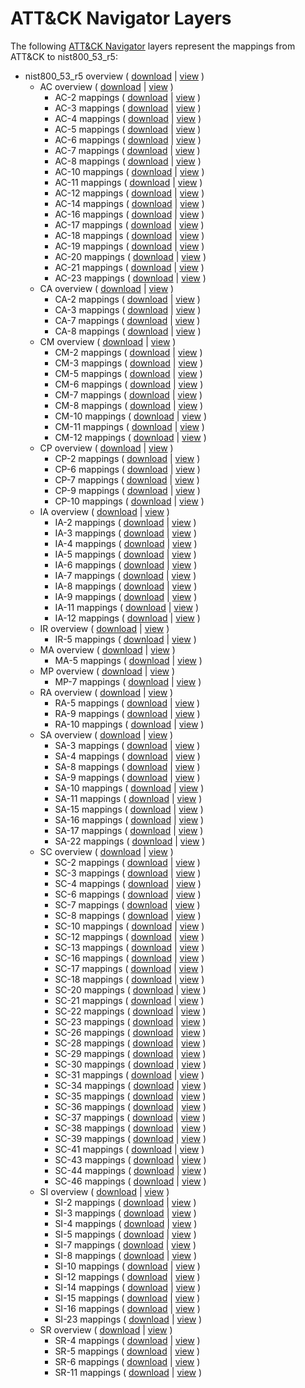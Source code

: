 # ATT&CK Navigator Layers

The following [ATT&CK Navigator](https://github.com/mitre-attack/attack-navigator/) layers represent the mappings from ATT&CK to nist800_53_r5:

- nist800_53_r5 overview ( [download](https://raw.githubusercontent.com/center-for-threat-informed-defense/attack-control-framework-mappings/main/frameworks/attack_10_1/nist800_53_r5/layers/nist800-53-r5-overview.json) | [view](https://mitre-attack.github.io/attack-navigator/#layerURL=https%3A%2F%2Fraw.githubusercontent.com%2Fcenter-for-threat-informed-defense%2Fattack-control-framework-mappings%2Fmain%2Fframeworks%2Fattack_10_1%2Fnist800_53_r5%2Flayers%2Fnist800-53-r5-overview.json) )
    - AC overview ( [download](https://raw.githubusercontent.com/center-for-threat-informed-defense/attack-control-framework-mappings/main/frameworks/attack_10_1/nist800_53_r5/layers/by_family/AC/AC-overview.json) | [view](https://mitre-attack.github.io/attack-navigator/#layerURL=https%3A%2F%2Fraw.githubusercontent.com%2Fcenter-for-threat-informed-defense%2Fattack-control-framework-mappings%2Fmain%2Fframeworks%2Fattack_10_1%2Fnist800_53_r5%2Flayers%2Fby_family%2FAC%2FAC-overview.json) )
        - AC-2 mappings ( [download](https://raw.githubusercontent.com/center-for-threat-informed-defense/attack-control-framework-mappings/main/frameworks/attack_10_1/nist800_53_r5/layers/by_family/AC/AC-2.json) | [view](https://mitre-attack.github.io/attack-navigator/#layerURL=https%3A%2F%2Fraw.githubusercontent.com%2Fcenter-for-threat-informed-defense%2Fattack-control-framework-mappings%2Fmain%2Fframeworks%2Fattack_10_1%2Fnist800_53_r5%2Flayers%2Fby_family%2FAC%2FAC-2.json) )
        - AC-3 mappings ( [download](https://raw.githubusercontent.com/center-for-threat-informed-defense/attack-control-framework-mappings/main/frameworks/attack_10_1/nist800_53_r5/layers/by_family/AC/AC-3.json) | [view](https://mitre-attack.github.io/attack-navigator/#layerURL=https%3A%2F%2Fraw.githubusercontent.com%2Fcenter-for-threat-informed-defense%2Fattack-control-framework-mappings%2Fmain%2Fframeworks%2Fattack_10_1%2Fnist800_53_r5%2Flayers%2Fby_family%2FAC%2FAC-3.json) )
        - AC-4 mappings ( [download](https://raw.githubusercontent.com/center-for-threat-informed-defense/attack-control-framework-mappings/main/frameworks/attack_10_1/nist800_53_r5/layers/by_family/AC/AC-4.json) | [view](https://mitre-attack.github.io/attack-navigator/#layerURL=https%3A%2F%2Fraw.githubusercontent.com%2Fcenter-for-threat-informed-defense%2Fattack-control-framework-mappings%2Fmain%2Fframeworks%2Fattack_10_1%2Fnist800_53_r5%2Flayers%2Fby_family%2FAC%2FAC-4.json) )
        - AC-5 mappings ( [download](https://raw.githubusercontent.com/center-for-threat-informed-defense/attack-control-framework-mappings/main/frameworks/attack_10_1/nist800_53_r5/layers/by_family/AC/AC-5.json) | [view](https://mitre-attack.github.io/attack-navigator/#layerURL=https%3A%2F%2Fraw.githubusercontent.com%2Fcenter-for-threat-informed-defense%2Fattack-control-framework-mappings%2Fmain%2Fframeworks%2Fattack_10_1%2Fnist800_53_r5%2Flayers%2Fby_family%2FAC%2FAC-5.json) )
        - AC-6 mappings ( [download](https://raw.githubusercontent.com/center-for-threat-informed-defense/attack-control-framework-mappings/main/frameworks/attack_10_1/nist800_53_r5/layers/by_family/AC/AC-6.json) | [view](https://mitre-attack.github.io/attack-navigator/#layerURL=https%3A%2F%2Fraw.githubusercontent.com%2Fcenter-for-threat-informed-defense%2Fattack-control-framework-mappings%2Fmain%2Fframeworks%2Fattack_10_1%2Fnist800_53_r5%2Flayers%2Fby_family%2FAC%2FAC-6.json) )
        - AC-7 mappings ( [download](https://raw.githubusercontent.com/center-for-threat-informed-defense/attack-control-framework-mappings/main/frameworks/attack_10_1/nist800_53_r5/layers/by_family/AC/AC-7.json) | [view](https://mitre-attack.github.io/attack-navigator/#layerURL=https%3A%2F%2Fraw.githubusercontent.com%2Fcenter-for-threat-informed-defense%2Fattack-control-framework-mappings%2Fmain%2Fframeworks%2Fattack_10_1%2Fnist800_53_r5%2Flayers%2Fby_family%2FAC%2FAC-7.json) )
        - AC-8 mappings ( [download](https://raw.githubusercontent.com/center-for-threat-informed-defense/attack-control-framework-mappings/main/frameworks/attack_10_1/nist800_53_r5/layers/by_family/AC/AC-8.json) | [view](https://mitre-attack.github.io/attack-navigator/#layerURL=https%3A%2F%2Fraw.githubusercontent.com%2Fcenter-for-threat-informed-defense%2Fattack-control-framework-mappings%2Fmain%2Fframeworks%2Fattack_10_1%2Fnist800_53_r5%2Flayers%2Fby_family%2FAC%2FAC-8.json) )
        - AC-10 mappings ( [download](https://raw.githubusercontent.com/center-for-threat-informed-defense/attack-control-framework-mappings/main/frameworks/attack_10_1/nist800_53_r5/layers/by_family/AC/AC-10.json) | [view](https://mitre-attack.github.io/attack-navigator/#layerURL=https%3A%2F%2Fraw.githubusercontent.com%2Fcenter-for-threat-informed-defense%2Fattack-control-framework-mappings%2Fmain%2Fframeworks%2Fattack_10_1%2Fnist800_53_r5%2Flayers%2Fby_family%2FAC%2FAC-10.json) )
        - AC-11 mappings ( [download](https://raw.githubusercontent.com/center-for-threat-informed-defense/attack-control-framework-mappings/main/frameworks/attack_10_1/nist800_53_r5/layers/by_family/AC/AC-11.json) | [view](https://mitre-attack.github.io/attack-navigator/#layerURL=https%3A%2F%2Fraw.githubusercontent.com%2Fcenter-for-threat-informed-defense%2Fattack-control-framework-mappings%2Fmain%2Fframeworks%2Fattack_10_1%2Fnist800_53_r5%2Flayers%2Fby_family%2FAC%2FAC-11.json) )
        - AC-12 mappings ( [download](https://raw.githubusercontent.com/center-for-threat-informed-defense/attack-control-framework-mappings/main/frameworks/attack_10_1/nist800_53_r5/layers/by_family/AC/AC-12.json) | [view](https://mitre-attack.github.io/attack-navigator/#layerURL=https%3A%2F%2Fraw.githubusercontent.com%2Fcenter-for-threat-informed-defense%2Fattack-control-framework-mappings%2Fmain%2Fframeworks%2Fattack_10_1%2Fnist800_53_r5%2Flayers%2Fby_family%2FAC%2FAC-12.json) )
        - AC-14 mappings ( [download](https://raw.githubusercontent.com/center-for-threat-informed-defense/attack-control-framework-mappings/main/frameworks/attack_10_1/nist800_53_r5/layers/by_family/AC/AC-14.json) | [view](https://mitre-attack.github.io/attack-navigator/#layerURL=https%3A%2F%2Fraw.githubusercontent.com%2Fcenter-for-threat-informed-defense%2Fattack-control-framework-mappings%2Fmain%2Fframeworks%2Fattack_10_1%2Fnist800_53_r5%2Flayers%2Fby_family%2FAC%2FAC-14.json) )
        - AC-16 mappings ( [download](https://raw.githubusercontent.com/center-for-threat-informed-defense/attack-control-framework-mappings/main/frameworks/attack_10_1/nist800_53_r5/layers/by_family/AC/AC-16.json) | [view](https://mitre-attack.github.io/attack-navigator/#layerURL=https%3A%2F%2Fraw.githubusercontent.com%2Fcenter-for-threat-informed-defense%2Fattack-control-framework-mappings%2Fmain%2Fframeworks%2Fattack_10_1%2Fnist800_53_r5%2Flayers%2Fby_family%2FAC%2FAC-16.json) )
        - AC-17 mappings ( [download](https://raw.githubusercontent.com/center-for-threat-informed-defense/attack-control-framework-mappings/main/frameworks/attack_10_1/nist800_53_r5/layers/by_family/AC/AC-17.json) | [view](https://mitre-attack.github.io/attack-navigator/#layerURL=https%3A%2F%2Fraw.githubusercontent.com%2Fcenter-for-threat-informed-defense%2Fattack-control-framework-mappings%2Fmain%2Fframeworks%2Fattack_10_1%2Fnist800_53_r5%2Flayers%2Fby_family%2FAC%2FAC-17.json) )
        - AC-18 mappings ( [download](https://raw.githubusercontent.com/center-for-threat-informed-defense/attack-control-framework-mappings/main/frameworks/attack_10_1/nist800_53_r5/layers/by_family/AC/AC-18.json) | [view](https://mitre-attack.github.io/attack-navigator/#layerURL=https%3A%2F%2Fraw.githubusercontent.com%2Fcenter-for-threat-informed-defense%2Fattack-control-framework-mappings%2Fmain%2Fframeworks%2Fattack_10_1%2Fnist800_53_r5%2Flayers%2Fby_family%2FAC%2FAC-18.json) )
        - AC-19 mappings ( [download](https://raw.githubusercontent.com/center-for-threat-informed-defense/attack-control-framework-mappings/main/frameworks/attack_10_1/nist800_53_r5/layers/by_family/AC/AC-19.json) | [view](https://mitre-attack.github.io/attack-navigator/#layerURL=https%3A%2F%2Fraw.githubusercontent.com%2Fcenter-for-threat-informed-defense%2Fattack-control-framework-mappings%2Fmain%2Fframeworks%2Fattack_10_1%2Fnist800_53_r5%2Flayers%2Fby_family%2FAC%2FAC-19.json) )
        - AC-20 mappings ( [download](https://raw.githubusercontent.com/center-for-threat-informed-defense/attack-control-framework-mappings/main/frameworks/attack_10_1/nist800_53_r5/layers/by_family/AC/AC-20.json) | [view](https://mitre-attack.github.io/attack-navigator/#layerURL=https%3A%2F%2Fraw.githubusercontent.com%2Fcenter-for-threat-informed-defense%2Fattack-control-framework-mappings%2Fmain%2Fframeworks%2Fattack_10_1%2Fnist800_53_r5%2Flayers%2Fby_family%2FAC%2FAC-20.json) )
        - AC-21 mappings ( [download](https://raw.githubusercontent.com/center-for-threat-informed-defense/attack-control-framework-mappings/main/frameworks/attack_10_1/nist800_53_r5/layers/by_family/AC/AC-21.json) | [view](https://mitre-attack.github.io/attack-navigator/#layerURL=https%3A%2F%2Fraw.githubusercontent.com%2Fcenter-for-threat-informed-defense%2Fattack-control-framework-mappings%2Fmain%2Fframeworks%2Fattack_10_1%2Fnist800_53_r5%2Flayers%2Fby_family%2FAC%2FAC-21.json) )
        - AC-23 mappings ( [download](https://raw.githubusercontent.com/center-for-threat-informed-defense/attack-control-framework-mappings/main/frameworks/attack_10_1/nist800_53_r5/layers/by_family/AC/AC-23.json) | [view](https://mitre-attack.github.io/attack-navigator/#layerURL=https%3A%2F%2Fraw.githubusercontent.com%2Fcenter-for-threat-informed-defense%2Fattack-control-framework-mappings%2Fmain%2Fframeworks%2Fattack_10_1%2Fnist800_53_r5%2Flayers%2Fby_family%2FAC%2FAC-23.json) )
    - CA overview ( [download](https://raw.githubusercontent.com/center-for-threat-informed-defense/attack-control-framework-mappings/main/frameworks/attack_10_1/nist800_53_r5/layers/by_family/CA/CA-overview.json) | [view](https://mitre-attack.github.io/attack-navigator/#layerURL=https%3A%2F%2Fraw.githubusercontent.com%2Fcenter-for-threat-informed-defense%2Fattack-control-framework-mappings%2Fmain%2Fframeworks%2Fattack_10_1%2Fnist800_53_r5%2Flayers%2Fby_family%2FCA%2FCA-overview.json) )
        - CA-2 mappings ( [download](https://raw.githubusercontent.com/center-for-threat-informed-defense/attack-control-framework-mappings/main/frameworks/attack_10_1/nist800_53_r5/layers/by_family/CA/CA-2.json) | [view](https://mitre-attack.github.io/attack-navigator/#layerURL=https%3A%2F%2Fraw.githubusercontent.com%2Fcenter-for-threat-informed-defense%2Fattack-control-framework-mappings%2Fmain%2Fframeworks%2Fattack_10_1%2Fnist800_53_r5%2Flayers%2Fby_family%2FCA%2FCA-2.json) )
        - CA-3 mappings ( [download](https://raw.githubusercontent.com/center-for-threat-informed-defense/attack-control-framework-mappings/main/frameworks/attack_10_1/nist800_53_r5/layers/by_family/CA/CA-3.json) | [view](https://mitre-attack.github.io/attack-navigator/#layerURL=https%3A%2F%2Fraw.githubusercontent.com%2Fcenter-for-threat-informed-defense%2Fattack-control-framework-mappings%2Fmain%2Fframeworks%2Fattack_10_1%2Fnist800_53_r5%2Flayers%2Fby_family%2FCA%2FCA-3.json) )
        - CA-7 mappings ( [download](https://raw.githubusercontent.com/center-for-threat-informed-defense/attack-control-framework-mappings/main/frameworks/attack_10_1/nist800_53_r5/layers/by_family/CA/CA-7.json) | [view](https://mitre-attack.github.io/attack-navigator/#layerURL=https%3A%2F%2Fraw.githubusercontent.com%2Fcenter-for-threat-informed-defense%2Fattack-control-framework-mappings%2Fmain%2Fframeworks%2Fattack_10_1%2Fnist800_53_r5%2Flayers%2Fby_family%2FCA%2FCA-7.json) )
        - CA-8 mappings ( [download](https://raw.githubusercontent.com/center-for-threat-informed-defense/attack-control-framework-mappings/main/frameworks/attack_10_1/nist800_53_r5/layers/by_family/CA/CA-8.json) | [view](https://mitre-attack.github.io/attack-navigator/#layerURL=https%3A%2F%2Fraw.githubusercontent.com%2Fcenter-for-threat-informed-defense%2Fattack-control-framework-mappings%2Fmain%2Fframeworks%2Fattack_10_1%2Fnist800_53_r5%2Flayers%2Fby_family%2FCA%2FCA-8.json) )
    - CM overview ( [download](https://raw.githubusercontent.com/center-for-threat-informed-defense/attack-control-framework-mappings/main/frameworks/attack_10_1/nist800_53_r5/layers/by_family/CM/CM-overview.json) | [view](https://mitre-attack.github.io/attack-navigator/#layerURL=https%3A%2F%2Fraw.githubusercontent.com%2Fcenter-for-threat-informed-defense%2Fattack-control-framework-mappings%2Fmain%2Fframeworks%2Fattack_10_1%2Fnist800_53_r5%2Flayers%2Fby_family%2FCM%2FCM-overview.json) )
        - CM-2 mappings ( [download](https://raw.githubusercontent.com/center-for-threat-informed-defense/attack-control-framework-mappings/main/frameworks/attack_10_1/nist800_53_r5/layers/by_family/CM/CM-2.json) | [view](https://mitre-attack.github.io/attack-navigator/#layerURL=https%3A%2F%2Fraw.githubusercontent.com%2Fcenter-for-threat-informed-defense%2Fattack-control-framework-mappings%2Fmain%2Fframeworks%2Fattack_10_1%2Fnist800_53_r5%2Flayers%2Fby_family%2FCM%2FCM-2.json) )
        - CM-3 mappings ( [download](https://raw.githubusercontent.com/center-for-threat-informed-defense/attack-control-framework-mappings/main/frameworks/attack_10_1/nist800_53_r5/layers/by_family/CM/CM-3.json) | [view](https://mitre-attack.github.io/attack-navigator/#layerURL=https%3A%2F%2Fraw.githubusercontent.com%2Fcenter-for-threat-informed-defense%2Fattack-control-framework-mappings%2Fmain%2Fframeworks%2Fattack_10_1%2Fnist800_53_r5%2Flayers%2Fby_family%2FCM%2FCM-3.json) )
        - CM-5 mappings ( [download](https://raw.githubusercontent.com/center-for-threat-informed-defense/attack-control-framework-mappings/main/frameworks/attack_10_1/nist800_53_r5/layers/by_family/CM/CM-5.json) | [view](https://mitre-attack.github.io/attack-navigator/#layerURL=https%3A%2F%2Fraw.githubusercontent.com%2Fcenter-for-threat-informed-defense%2Fattack-control-framework-mappings%2Fmain%2Fframeworks%2Fattack_10_1%2Fnist800_53_r5%2Flayers%2Fby_family%2FCM%2FCM-5.json) )
        - CM-6 mappings ( [download](https://raw.githubusercontent.com/center-for-threat-informed-defense/attack-control-framework-mappings/main/frameworks/attack_10_1/nist800_53_r5/layers/by_family/CM/CM-6.json) | [view](https://mitre-attack.github.io/attack-navigator/#layerURL=https%3A%2F%2Fraw.githubusercontent.com%2Fcenter-for-threat-informed-defense%2Fattack-control-framework-mappings%2Fmain%2Fframeworks%2Fattack_10_1%2Fnist800_53_r5%2Flayers%2Fby_family%2FCM%2FCM-6.json) )
        - CM-7 mappings ( [download](https://raw.githubusercontent.com/center-for-threat-informed-defense/attack-control-framework-mappings/main/frameworks/attack_10_1/nist800_53_r5/layers/by_family/CM/CM-7.json) | [view](https://mitre-attack.github.io/attack-navigator/#layerURL=https%3A%2F%2Fraw.githubusercontent.com%2Fcenter-for-threat-informed-defense%2Fattack-control-framework-mappings%2Fmain%2Fframeworks%2Fattack_10_1%2Fnist800_53_r5%2Flayers%2Fby_family%2FCM%2FCM-7.json) )
        - CM-8 mappings ( [download](https://raw.githubusercontent.com/center-for-threat-informed-defense/attack-control-framework-mappings/main/frameworks/attack_10_1/nist800_53_r5/layers/by_family/CM/CM-8.json) | [view](https://mitre-attack.github.io/attack-navigator/#layerURL=https%3A%2F%2Fraw.githubusercontent.com%2Fcenter-for-threat-informed-defense%2Fattack-control-framework-mappings%2Fmain%2Fframeworks%2Fattack_10_1%2Fnist800_53_r5%2Flayers%2Fby_family%2FCM%2FCM-8.json) )
        - CM-10 mappings ( [download](https://raw.githubusercontent.com/center-for-threat-informed-defense/attack-control-framework-mappings/main/frameworks/attack_10_1/nist800_53_r5/layers/by_family/CM/CM-10.json) | [view](https://mitre-attack.github.io/attack-navigator/#layerURL=https%3A%2F%2Fraw.githubusercontent.com%2Fcenter-for-threat-informed-defense%2Fattack-control-framework-mappings%2Fmain%2Fframeworks%2Fattack_10_1%2Fnist800_53_r5%2Flayers%2Fby_family%2FCM%2FCM-10.json) )
        - CM-11 mappings ( [download](https://raw.githubusercontent.com/center-for-threat-informed-defense/attack-control-framework-mappings/main/frameworks/attack_10_1/nist800_53_r5/layers/by_family/CM/CM-11.json) | [view](https://mitre-attack.github.io/attack-navigator/#layerURL=https%3A%2F%2Fraw.githubusercontent.com%2Fcenter-for-threat-informed-defense%2Fattack-control-framework-mappings%2Fmain%2Fframeworks%2Fattack_10_1%2Fnist800_53_r5%2Flayers%2Fby_family%2FCM%2FCM-11.json) )
        - CM-12 mappings ( [download](https://raw.githubusercontent.com/center-for-threat-informed-defense/attack-control-framework-mappings/main/frameworks/attack_10_1/nist800_53_r5/layers/by_family/CM/CM-12.json) | [view](https://mitre-attack.github.io/attack-navigator/#layerURL=https%3A%2F%2Fraw.githubusercontent.com%2Fcenter-for-threat-informed-defense%2Fattack-control-framework-mappings%2Fmain%2Fframeworks%2Fattack_10_1%2Fnist800_53_r5%2Flayers%2Fby_family%2FCM%2FCM-12.json) )
    - CP overview ( [download](https://raw.githubusercontent.com/center-for-threat-informed-defense/attack-control-framework-mappings/main/frameworks/attack_10_1/nist800_53_r5/layers/by_family/CP/CP-overview.json) | [view](https://mitre-attack.github.io/attack-navigator/#layerURL=https%3A%2F%2Fraw.githubusercontent.com%2Fcenter-for-threat-informed-defense%2Fattack-control-framework-mappings%2Fmain%2Fframeworks%2Fattack_10_1%2Fnist800_53_r5%2Flayers%2Fby_family%2FCP%2FCP-overview.json) )
        - CP-2 mappings ( [download](https://raw.githubusercontent.com/center-for-threat-informed-defense/attack-control-framework-mappings/main/frameworks/attack_10_1/nist800_53_r5/layers/by_family/CP/CP-2.json) | [view](https://mitre-attack.github.io/attack-navigator/#layerURL=https%3A%2F%2Fraw.githubusercontent.com%2Fcenter-for-threat-informed-defense%2Fattack-control-framework-mappings%2Fmain%2Fframeworks%2Fattack_10_1%2Fnist800_53_r5%2Flayers%2Fby_family%2FCP%2FCP-2.json) )
        - CP-6 mappings ( [download](https://raw.githubusercontent.com/center-for-threat-informed-defense/attack-control-framework-mappings/main/frameworks/attack_10_1/nist800_53_r5/layers/by_family/CP/CP-6.json) | [view](https://mitre-attack.github.io/attack-navigator/#layerURL=https%3A%2F%2Fraw.githubusercontent.com%2Fcenter-for-threat-informed-defense%2Fattack-control-framework-mappings%2Fmain%2Fframeworks%2Fattack_10_1%2Fnist800_53_r5%2Flayers%2Fby_family%2FCP%2FCP-6.json) )
        - CP-7 mappings ( [download](https://raw.githubusercontent.com/center-for-threat-informed-defense/attack-control-framework-mappings/main/frameworks/attack_10_1/nist800_53_r5/layers/by_family/CP/CP-7.json) | [view](https://mitre-attack.github.io/attack-navigator/#layerURL=https%3A%2F%2Fraw.githubusercontent.com%2Fcenter-for-threat-informed-defense%2Fattack-control-framework-mappings%2Fmain%2Fframeworks%2Fattack_10_1%2Fnist800_53_r5%2Flayers%2Fby_family%2FCP%2FCP-7.json) )
        - CP-9 mappings ( [download](https://raw.githubusercontent.com/center-for-threat-informed-defense/attack-control-framework-mappings/main/frameworks/attack_10_1/nist800_53_r5/layers/by_family/CP/CP-9.json) | [view](https://mitre-attack.github.io/attack-navigator/#layerURL=https%3A%2F%2Fraw.githubusercontent.com%2Fcenter-for-threat-informed-defense%2Fattack-control-framework-mappings%2Fmain%2Fframeworks%2Fattack_10_1%2Fnist800_53_r5%2Flayers%2Fby_family%2FCP%2FCP-9.json) )
        - CP-10 mappings ( [download](https://raw.githubusercontent.com/center-for-threat-informed-defense/attack-control-framework-mappings/main/frameworks/attack_10_1/nist800_53_r5/layers/by_family/CP/CP-10.json) | [view](https://mitre-attack.github.io/attack-navigator/#layerURL=https%3A%2F%2Fraw.githubusercontent.com%2Fcenter-for-threat-informed-defense%2Fattack-control-framework-mappings%2Fmain%2Fframeworks%2Fattack_10_1%2Fnist800_53_r5%2Flayers%2Fby_family%2FCP%2FCP-10.json) )
    - IA overview ( [download](https://raw.githubusercontent.com/center-for-threat-informed-defense/attack-control-framework-mappings/main/frameworks/attack_10_1/nist800_53_r5/layers/by_family/IA/IA-overview.json) | [view](https://mitre-attack.github.io/attack-navigator/#layerURL=https%3A%2F%2Fraw.githubusercontent.com%2Fcenter-for-threat-informed-defense%2Fattack-control-framework-mappings%2Fmain%2Fframeworks%2Fattack_10_1%2Fnist800_53_r5%2Flayers%2Fby_family%2FIA%2FIA-overview.json) )
        - IA-2 mappings ( [download](https://raw.githubusercontent.com/center-for-threat-informed-defense/attack-control-framework-mappings/main/frameworks/attack_10_1/nist800_53_r5/layers/by_family/IA/IA-2.json) | [view](https://mitre-attack.github.io/attack-navigator/#layerURL=https%3A%2F%2Fraw.githubusercontent.com%2Fcenter-for-threat-informed-defense%2Fattack-control-framework-mappings%2Fmain%2Fframeworks%2Fattack_10_1%2Fnist800_53_r5%2Flayers%2Fby_family%2FIA%2FIA-2.json) )
        - IA-3 mappings ( [download](https://raw.githubusercontent.com/center-for-threat-informed-defense/attack-control-framework-mappings/main/frameworks/attack_10_1/nist800_53_r5/layers/by_family/IA/IA-3.json) | [view](https://mitre-attack.github.io/attack-navigator/#layerURL=https%3A%2F%2Fraw.githubusercontent.com%2Fcenter-for-threat-informed-defense%2Fattack-control-framework-mappings%2Fmain%2Fframeworks%2Fattack_10_1%2Fnist800_53_r5%2Flayers%2Fby_family%2FIA%2FIA-3.json) )
        - IA-4 mappings ( [download](https://raw.githubusercontent.com/center-for-threat-informed-defense/attack-control-framework-mappings/main/frameworks/attack_10_1/nist800_53_r5/layers/by_family/IA/IA-4.json) | [view](https://mitre-attack.github.io/attack-navigator/#layerURL=https%3A%2F%2Fraw.githubusercontent.com%2Fcenter-for-threat-informed-defense%2Fattack-control-framework-mappings%2Fmain%2Fframeworks%2Fattack_10_1%2Fnist800_53_r5%2Flayers%2Fby_family%2FIA%2FIA-4.json) )
        - IA-5 mappings ( [download](https://raw.githubusercontent.com/center-for-threat-informed-defense/attack-control-framework-mappings/main/frameworks/attack_10_1/nist800_53_r5/layers/by_family/IA/IA-5.json) | [view](https://mitre-attack.github.io/attack-navigator/#layerURL=https%3A%2F%2Fraw.githubusercontent.com%2Fcenter-for-threat-informed-defense%2Fattack-control-framework-mappings%2Fmain%2Fframeworks%2Fattack_10_1%2Fnist800_53_r5%2Flayers%2Fby_family%2FIA%2FIA-5.json) )
        - IA-6 mappings ( [download](https://raw.githubusercontent.com/center-for-threat-informed-defense/attack-control-framework-mappings/main/frameworks/attack_10_1/nist800_53_r5/layers/by_family/IA/IA-6.json) | [view](https://mitre-attack.github.io/attack-navigator/#layerURL=https%3A%2F%2Fraw.githubusercontent.com%2Fcenter-for-threat-informed-defense%2Fattack-control-framework-mappings%2Fmain%2Fframeworks%2Fattack_10_1%2Fnist800_53_r5%2Flayers%2Fby_family%2FIA%2FIA-6.json) )
        - IA-7 mappings ( [download](https://raw.githubusercontent.com/center-for-threat-informed-defense/attack-control-framework-mappings/main/frameworks/attack_10_1/nist800_53_r5/layers/by_family/IA/IA-7.json) | [view](https://mitre-attack.github.io/attack-navigator/#layerURL=https%3A%2F%2Fraw.githubusercontent.com%2Fcenter-for-threat-informed-defense%2Fattack-control-framework-mappings%2Fmain%2Fframeworks%2Fattack_10_1%2Fnist800_53_r5%2Flayers%2Fby_family%2FIA%2FIA-7.json) )
        - IA-8 mappings ( [download](https://raw.githubusercontent.com/center-for-threat-informed-defense/attack-control-framework-mappings/main/frameworks/attack_10_1/nist800_53_r5/layers/by_family/IA/IA-8.json) | [view](https://mitre-attack.github.io/attack-navigator/#layerURL=https%3A%2F%2Fraw.githubusercontent.com%2Fcenter-for-threat-informed-defense%2Fattack-control-framework-mappings%2Fmain%2Fframeworks%2Fattack_10_1%2Fnist800_53_r5%2Flayers%2Fby_family%2FIA%2FIA-8.json) )
        - IA-9 mappings ( [download](https://raw.githubusercontent.com/center-for-threat-informed-defense/attack-control-framework-mappings/main/frameworks/attack_10_1/nist800_53_r5/layers/by_family/IA/IA-9.json) | [view](https://mitre-attack.github.io/attack-navigator/#layerURL=https%3A%2F%2Fraw.githubusercontent.com%2Fcenter-for-threat-informed-defense%2Fattack-control-framework-mappings%2Fmain%2Fframeworks%2Fattack_10_1%2Fnist800_53_r5%2Flayers%2Fby_family%2FIA%2FIA-9.json) )
        - IA-11 mappings ( [download](https://raw.githubusercontent.com/center-for-threat-informed-defense/attack-control-framework-mappings/main/frameworks/attack_10_1/nist800_53_r5/layers/by_family/IA/IA-11.json) | [view](https://mitre-attack.github.io/attack-navigator/#layerURL=https%3A%2F%2Fraw.githubusercontent.com%2Fcenter-for-threat-informed-defense%2Fattack-control-framework-mappings%2Fmain%2Fframeworks%2Fattack_10_1%2Fnist800_53_r5%2Flayers%2Fby_family%2FIA%2FIA-11.json) )
        - IA-12 mappings ( [download](https://raw.githubusercontent.com/center-for-threat-informed-defense/attack-control-framework-mappings/main/frameworks/attack_10_1/nist800_53_r5/layers/by_family/IA/IA-12.json) | [view](https://mitre-attack.github.io/attack-navigator/#layerURL=https%3A%2F%2Fraw.githubusercontent.com%2Fcenter-for-threat-informed-defense%2Fattack-control-framework-mappings%2Fmain%2Fframeworks%2Fattack_10_1%2Fnist800_53_r5%2Flayers%2Fby_family%2FIA%2FIA-12.json) )
    - IR overview ( [download](https://raw.githubusercontent.com/center-for-threat-informed-defense/attack-control-framework-mappings/main/frameworks/attack_10_1/nist800_53_r5/layers/by_family/IR/IR-overview.json) | [view](https://mitre-attack.github.io/attack-navigator/#layerURL=https%3A%2F%2Fraw.githubusercontent.com%2Fcenter-for-threat-informed-defense%2Fattack-control-framework-mappings%2Fmain%2Fframeworks%2Fattack_10_1%2Fnist800_53_r5%2Flayers%2Fby_family%2FIR%2FIR-overview.json) )
        - IR-5 mappings ( [download](https://raw.githubusercontent.com/center-for-threat-informed-defense/attack-control-framework-mappings/main/frameworks/attack_10_1/nist800_53_r5/layers/by_family/IR/IR-5.json) | [view](https://mitre-attack.github.io/attack-navigator/#layerURL=https%3A%2F%2Fraw.githubusercontent.com%2Fcenter-for-threat-informed-defense%2Fattack-control-framework-mappings%2Fmain%2Fframeworks%2Fattack_10_1%2Fnist800_53_r5%2Flayers%2Fby_family%2FIR%2FIR-5.json) )
    - MA overview ( [download](https://raw.githubusercontent.com/center-for-threat-informed-defense/attack-control-framework-mappings/main/frameworks/attack_10_1/nist800_53_r5/layers/by_family/MA/MA-overview.json) | [view](https://mitre-attack.github.io/attack-navigator/#layerURL=https%3A%2F%2Fraw.githubusercontent.com%2Fcenter-for-threat-informed-defense%2Fattack-control-framework-mappings%2Fmain%2Fframeworks%2Fattack_10_1%2Fnist800_53_r5%2Flayers%2Fby_family%2FMA%2FMA-overview.json) )
        - MA-5 mappings ( [download](https://raw.githubusercontent.com/center-for-threat-informed-defense/attack-control-framework-mappings/main/frameworks/attack_10_1/nist800_53_r5/layers/by_family/MA/MA-5.json) | [view](https://mitre-attack.github.io/attack-navigator/#layerURL=https%3A%2F%2Fraw.githubusercontent.com%2Fcenter-for-threat-informed-defense%2Fattack-control-framework-mappings%2Fmain%2Fframeworks%2Fattack_10_1%2Fnist800_53_r5%2Flayers%2Fby_family%2FMA%2FMA-5.json) )
    - MP overview ( [download](https://raw.githubusercontent.com/center-for-threat-informed-defense/attack-control-framework-mappings/main/frameworks/attack_10_1/nist800_53_r5/layers/by_family/MP/MP-overview.json) | [view](https://mitre-attack.github.io/attack-navigator/#layerURL=https%3A%2F%2Fraw.githubusercontent.com%2Fcenter-for-threat-informed-defense%2Fattack-control-framework-mappings%2Fmain%2Fframeworks%2Fattack_10_1%2Fnist800_53_r5%2Flayers%2Fby_family%2FMP%2FMP-overview.json) )
        - MP-7 mappings ( [download](https://raw.githubusercontent.com/center-for-threat-informed-defense/attack-control-framework-mappings/main/frameworks/attack_10_1/nist800_53_r5/layers/by_family/MP/MP-7.json) | [view](https://mitre-attack.github.io/attack-navigator/#layerURL=https%3A%2F%2Fraw.githubusercontent.com%2Fcenter-for-threat-informed-defense%2Fattack-control-framework-mappings%2Fmain%2Fframeworks%2Fattack_10_1%2Fnist800_53_r5%2Flayers%2Fby_family%2FMP%2FMP-7.json) )
    - RA overview ( [download](https://raw.githubusercontent.com/center-for-threat-informed-defense/attack-control-framework-mappings/main/frameworks/attack_10_1/nist800_53_r5/layers/by_family/RA/RA-overview.json) | [view](https://mitre-attack.github.io/attack-navigator/#layerURL=https%3A%2F%2Fraw.githubusercontent.com%2Fcenter-for-threat-informed-defense%2Fattack-control-framework-mappings%2Fmain%2Fframeworks%2Fattack_10_1%2Fnist800_53_r5%2Flayers%2Fby_family%2FRA%2FRA-overview.json) )
        - RA-5 mappings ( [download](https://raw.githubusercontent.com/center-for-threat-informed-defense/attack-control-framework-mappings/main/frameworks/attack_10_1/nist800_53_r5/layers/by_family/RA/RA-5.json) | [view](https://mitre-attack.github.io/attack-navigator/#layerURL=https%3A%2F%2Fraw.githubusercontent.com%2Fcenter-for-threat-informed-defense%2Fattack-control-framework-mappings%2Fmain%2Fframeworks%2Fattack_10_1%2Fnist800_53_r5%2Flayers%2Fby_family%2FRA%2FRA-5.json) )
        - RA-9 mappings ( [download](https://raw.githubusercontent.com/center-for-threat-informed-defense/attack-control-framework-mappings/main/frameworks/attack_10_1/nist800_53_r5/layers/by_family/RA/RA-9.json) | [view](https://mitre-attack.github.io/attack-navigator/#layerURL=https%3A%2F%2Fraw.githubusercontent.com%2Fcenter-for-threat-informed-defense%2Fattack-control-framework-mappings%2Fmain%2Fframeworks%2Fattack_10_1%2Fnist800_53_r5%2Flayers%2Fby_family%2FRA%2FRA-9.json) )
        - RA-10 mappings ( [download](https://raw.githubusercontent.com/center-for-threat-informed-defense/attack-control-framework-mappings/main/frameworks/attack_10_1/nist800_53_r5/layers/by_family/RA/RA-10.json) | [view](https://mitre-attack.github.io/attack-navigator/#layerURL=https%3A%2F%2Fraw.githubusercontent.com%2Fcenter-for-threat-informed-defense%2Fattack-control-framework-mappings%2Fmain%2Fframeworks%2Fattack_10_1%2Fnist800_53_r5%2Flayers%2Fby_family%2FRA%2FRA-10.json) )
    - SA overview ( [download](https://raw.githubusercontent.com/center-for-threat-informed-defense/attack-control-framework-mappings/main/frameworks/attack_10_1/nist800_53_r5/layers/by_family/SA/SA-overview.json) | [view](https://mitre-attack.github.io/attack-navigator/#layerURL=https%3A%2F%2Fraw.githubusercontent.com%2Fcenter-for-threat-informed-defense%2Fattack-control-framework-mappings%2Fmain%2Fframeworks%2Fattack_10_1%2Fnist800_53_r5%2Flayers%2Fby_family%2FSA%2FSA-overview.json) )
        - SA-3 mappings ( [download](https://raw.githubusercontent.com/center-for-threat-informed-defense/attack-control-framework-mappings/main/frameworks/attack_10_1/nist800_53_r5/layers/by_family/SA/SA-3.json) | [view](https://mitre-attack.github.io/attack-navigator/#layerURL=https%3A%2F%2Fraw.githubusercontent.com%2Fcenter-for-threat-informed-defense%2Fattack-control-framework-mappings%2Fmain%2Fframeworks%2Fattack_10_1%2Fnist800_53_r5%2Flayers%2Fby_family%2FSA%2FSA-3.json) )
        - SA-4 mappings ( [download](https://raw.githubusercontent.com/center-for-threat-informed-defense/attack-control-framework-mappings/main/frameworks/attack_10_1/nist800_53_r5/layers/by_family/SA/SA-4.json) | [view](https://mitre-attack.github.io/attack-navigator/#layerURL=https%3A%2F%2Fraw.githubusercontent.com%2Fcenter-for-threat-informed-defense%2Fattack-control-framework-mappings%2Fmain%2Fframeworks%2Fattack_10_1%2Fnist800_53_r5%2Flayers%2Fby_family%2FSA%2FSA-4.json) )
        - SA-8 mappings ( [download](https://raw.githubusercontent.com/center-for-threat-informed-defense/attack-control-framework-mappings/main/frameworks/attack_10_1/nist800_53_r5/layers/by_family/SA/SA-8.json) | [view](https://mitre-attack.github.io/attack-navigator/#layerURL=https%3A%2F%2Fraw.githubusercontent.com%2Fcenter-for-threat-informed-defense%2Fattack-control-framework-mappings%2Fmain%2Fframeworks%2Fattack_10_1%2Fnist800_53_r5%2Flayers%2Fby_family%2FSA%2FSA-8.json) )
        - SA-9 mappings ( [download](https://raw.githubusercontent.com/center-for-threat-informed-defense/attack-control-framework-mappings/main/frameworks/attack_10_1/nist800_53_r5/layers/by_family/SA/SA-9.json) | [view](https://mitre-attack.github.io/attack-navigator/#layerURL=https%3A%2F%2Fraw.githubusercontent.com%2Fcenter-for-threat-informed-defense%2Fattack-control-framework-mappings%2Fmain%2Fframeworks%2Fattack_10_1%2Fnist800_53_r5%2Flayers%2Fby_family%2FSA%2FSA-9.json) )
        - SA-10 mappings ( [download](https://raw.githubusercontent.com/center-for-threat-informed-defense/attack-control-framework-mappings/main/frameworks/attack_10_1/nist800_53_r5/layers/by_family/SA/SA-10.json) | [view](https://mitre-attack.github.io/attack-navigator/#layerURL=https%3A%2F%2Fraw.githubusercontent.com%2Fcenter-for-threat-informed-defense%2Fattack-control-framework-mappings%2Fmain%2Fframeworks%2Fattack_10_1%2Fnist800_53_r5%2Flayers%2Fby_family%2FSA%2FSA-10.json) )
        - SA-11 mappings ( [download](https://raw.githubusercontent.com/center-for-threat-informed-defense/attack-control-framework-mappings/main/frameworks/attack_10_1/nist800_53_r5/layers/by_family/SA/SA-11.json) | [view](https://mitre-attack.github.io/attack-navigator/#layerURL=https%3A%2F%2Fraw.githubusercontent.com%2Fcenter-for-threat-informed-defense%2Fattack-control-framework-mappings%2Fmain%2Fframeworks%2Fattack_10_1%2Fnist800_53_r5%2Flayers%2Fby_family%2FSA%2FSA-11.json) )
        - SA-15 mappings ( [download](https://raw.githubusercontent.com/center-for-threat-informed-defense/attack-control-framework-mappings/main/frameworks/attack_10_1/nist800_53_r5/layers/by_family/SA/SA-15.json) | [view](https://mitre-attack.github.io/attack-navigator/#layerURL=https%3A%2F%2Fraw.githubusercontent.com%2Fcenter-for-threat-informed-defense%2Fattack-control-framework-mappings%2Fmain%2Fframeworks%2Fattack_10_1%2Fnist800_53_r5%2Flayers%2Fby_family%2FSA%2FSA-15.json) )
        - SA-16 mappings ( [download](https://raw.githubusercontent.com/center-for-threat-informed-defense/attack-control-framework-mappings/main/frameworks/attack_10_1/nist800_53_r5/layers/by_family/SA/SA-16.json) | [view](https://mitre-attack.github.io/attack-navigator/#layerURL=https%3A%2F%2Fraw.githubusercontent.com%2Fcenter-for-threat-informed-defense%2Fattack-control-framework-mappings%2Fmain%2Fframeworks%2Fattack_10_1%2Fnist800_53_r5%2Flayers%2Fby_family%2FSA%2FSA-16.json) )
        - SA-17 mappings ( [download](https://raw.githubusercontent.com/center-for-threat-informed-defense/attack-control-framework-mappings/main/frameworks/attack_10_1/nist800_53_r5/layers/by_family/SA/SA-17.json) | [view](https://mitre-attack.github.io/attack-navigator/#layerURL=https%3A%2F%2Fraw.githubusercontent.com%2Fcenter-for-threat-informed-defense%2Fattack-control-framework-mappings%2Fmain%2Fframeworks%2Fattack_10_1%2Fnist800_53_r5%2Flayers%2Fby_family%2FSA%2FSA-17.json) )
        - SA-22 mappings ( [download](https://raw.githubusercontent.com/center-for-threat-informed-defense/attack-control-framework-mappings/main/frameworks/attack_10_1/nist800_53_r5/layers/by_family/SA/SA-22.json) | [view](https://mitre-attack.github.io/attack-navigator/#layerURL=https%3A%2F%2Fraw.githubusercontent.com%2Fcenter-for-threat-informed-defense%2Fattack-control-framework-mappings%2Fmain%2Fframeworks%2Fattack_10_1%2Fnist800_53_r5%2Flayers%2Fby_family%2FSA%2FSA-22.json) )
    - SC overview ( [download](https://raw.githubusercontent.com/center-for-threat-informed-defense/attack-control-framework-mappings/main/frameworks/attack_10_1/nist800_53_r5/layers/by_family/SC/SC-overview.json) | [view](https://mitre-attack.github.io/attack-navigator/#layerURL=https%3A%2F%2Fraw.githubusercontent.com%2Fcenter-for-threat-informed-defense%2Fattack-control-framework-mappings%2Fmain%2Fframeworks%2Fattack_10_1%2Fnist800_53_r5%2Flayers%2Fby_family%2FSC%2FSC-overview.json) )
        - SC-2 mappings ( [download](https://raw.githubusercontent.com/center-for-threat-informed-defense/attack-control-framework-mappings/main/frameworks/attack_10_1/nist800_53_r5/layers/by_family/SC/SC-2.json) | [view](https://mitre-attack.github.io/attack-navigator/#layerURL=https%3A%2F%2Fraw.githubusercontent.com%2Fcenter-for-threat-informed-defense%2Fattack-control-framework-mappings%2Fmain%2Fframeworks%2Fattack_10_1%2Fnist800_53_r5%2Flayers%2Fby_family%2FSC%2FSC-2.json) )
        - SC-3 mappings ( [download](https://raw.githubusercontent.com/center-for-threat-informed-defense/attack-control-framework-mappings/main/frameworks/attack_10_1/nist800_53_r5/layers/by_family/SC/SC-3.json) | [view](https://mitre-attack.github.io/attack-navigator/#layerURL=https%3A%2F%2Fraw.githubusercontent.com%2Fcenter-for-threat-informed-defense%2Fattack-control-framework-mappings%2Fmain%2Fframeworks%2Fattack_10_1%2Fnist800_53_r5%2Flayers%2Fby_family%2FSC%2FSC-3.json) )
        - SC-4 mappings ( [download](https://raw.githubusercontent.com/center-for-threat-informed-defense/attack-control-framework-mappings/main/frameworks/attack_10_1/nist800_53_r5/layers/by_family/SC/SC-4.json) | [view](https://mitre-attack.github.io/attack-navigator/#layerURL=https%3A%2F%2Fraw.githubusercontent.com%2Fcenter-for-threat-informed-defense%2Fattack-control-framework-mappings%2Fmain%2Fframeworks%2Fattack_10_1%2Fnist800_53_r5%2Flayers%2Fby_family%2FSC%2FSC-4.json) )
        - SC-6 mappings ( [download](https://raw.githubusercontent.com/center-for-threat-informed-defense/attack-control-framework-mappings/main/frameworks/attack_10_1/nist800_53_r5/layers/by_family/SC/SC-6.json) | [view](https://mitre-attack.github.io/attack-navigator/#layerURL=https%3A%2F%2Fraw.githubusercontent.com%2Fcenter-for-threat-informed-defense%2Fattack-control-framework-mappings%2Fmain%2Fframeworks%2Fattack_10_1%2Fnist800_53_r5%2Flayers%2Fby_family%2FSC%2FSC-6.json) )
        - SC-7 mappings ( [download](https://raw.githubusercontent.com/center-for-threat-informed-defense/attack-control-framework-mappings/main/frameworks/attack_10_1/nist800_53_r5/layers/by_family/SC/SC-7.json) | [view](https://mitre-attack.github.io/attack-navigator/#layerURL=https%3A%2F%2Fraw.githubusercontent.com%2Fcenter-for-threat-informed-defense%2Fattack-control-framework-mappings%2Fmain%2Fframeworks%2Fattack_10_1%2Fnist800_53_r5%2Flayers%2Fby_family%2FSC%2FSC-7.json) )
        - SC-8 mappings ( [download](https://raw.githubusercontent.com/center-for-threat-informed-defense/attack-control-framework-mappings/main/frameworks/attack_10_1/nist800_53_r5/layers/by_family/SC/SC-8.json) | [view](https://mitre-attack.github.io/attack-navigator/#layerURL=https%3A%2F%2Fraw.githubusercontent.com%2Fcenter-for-threat-informed-defense%2Fattack-control-framework-mappings%2Fmain%2Fframeworks%2Fattack_10_1%2Fnist800_53_r5%2Flayers%2Fby_family%2FSC%2FSC-8.json) )
        - SC-10 mappings ( [download](https://raw.githubusercontent.com/center-for-threat-informed-defense/attack-control-framework-mappings/main/frameworks/attack_10_1/nist800_53_r5/layers/by_family/SC/SC-10.json) | [view](https://mitre-attack.github.io/attack-navigator/#layerURL=https%3A%2F%2Fraw.githubusercontent.com%2Fcenter-for-threat-informed-defense%2Fattack-control-framework-mappings%2Fmain%2Fframeworks%2Fattack_10_1%2Fnist800_53_r5%2Flayers%2Fby_family%2FSC%2FSC-10.json) )
        - SC-12 mappings ( [download](https://raw.githubusercontent.com/center-for-threat-informed-defense/attack-control-framework-mappings/main/frameworks/attack_10_1/nist800_53_r5/layers/by_family/SC/SC-12.json) | [view](https://mitre-attack.github.io/attack-navigator/#layerURL=https%3A%2F%2Fraw.githubusercontent.com%2Fcenter-for-threat-informed-defense%2Fattack-control-framework-mappings%2Fmain%2Fframeworks%2Fattack_10_1%2Fnist800_53_r5%2Flayers%2Fby_family%2FSC%2FSC-12.json) )
        - SC-13 mappings ( [download](https://raw.githubusercontent.com/center-for-threat-informed-defense/attack-control-framework-mappings/main/frameworks/attack_10_1/nist800_53_r5/layers/by_family/SC/SC-13.json) | [view](https://mitre-attack.github.io/attack-navigator/#layerURL=https%3A%2F%2Fraw.githubusercontent.com%2Fcenter-for-threat-informed-defense%2Fattack-control-framework-mappings%2Fmain%2Fframeworks%2Fattack_10_1%2Fnist800_53_r5%2Flayers%2Fby_family%2FSC%2FSC-13.json) )
        - SC-16 mappings ( [download](https://raw.githubusercontent.com/center-for-threat-informed-defense/attack-control-framework-mappings/main/frameworks/attack_10_1/nist800_53_r5/layers/by_family/SC/SC-16.json) | [view](https://mitre-attack.github.io/attack-navigator/#layerURL=https%3A%2F%2Fraw.githubusercontent.com%2Fcenter-for-threat-informed-defense%2Fattack-control-framework-mappings%2Fmain%2Fframeworks%2Fattack_10_1%2Fnist800_53_r5%2Flayers%2Fby_family%2FSC%2FSC-16.json) )
        - SC-17 mappings ( [download](https://raw.githubusercontent.com/center-for-threat-informed-defense/attack-control-framework-mappings/main/frameworks/attack_10_1/nist800_53_r5/layers/by_family/SC/SC-17.json) | [view](https://mitre-attack.github.io/attack-navigator/#layerURL=https%3A%2F%2Fraw.githubusercontent.com%2Fcenter-for-threat-informed-defense%2Fattack-control-framework-mappings%2Fmain%2Fframeworks%2Fattack_10_1%2Fnist800_53_r5%2Flayers%2Fby_family%2FSC%2FSC-17.json) )
        - SC-18 mappings ( [download](https://raw.githubusercontent.com/center-for-threat-informed-defense/attack-control-framework-mappings/main/frameworks/attack_10_1/nist800_53_r5/layers/by_family/SC/SC-18.json) | [view](https://mitre-attack.github.io/attack-navigator/#layerURL=https%3A%2F%2Fraw.githubusercontent.com%2Fcenter-for-threat-informed-defense%2Fattack-control-framework-mappings%2Fmain%2Fframeworks%2Fattack_10_1%2Fnist800_53_r5%2Flayers%2Fby_family%2FSC%2FSC-18.json) )
        - SC-20 mappings ( [download](https://raw.githubusercontent.com/center-for-threat-informed-defense/attack-control-framework-mappings/main/frameworks/attack_10_1/nist800_53_r5/layers/by_family/SC/SC-20.json) | [view](https://mitre-attack.github.io/attack-navigator/#layerURL=https%3A%2F%2Fraw.githubusercontent.com%2Fcenter-for-threat-informed-defense%2Fattack-control-framework-mappings%2Fmain%2Fframeworks%2Fattack_10_1%2Fnist800_53_r5%2Flayers%2Fby_family%2FSC%2FSC-20.json) )
        - SC-21 mappings ( [download](https://raw.githubusercontent.com/center-for-threat-informed-defense/attack-control-framework-mappings/main/frameworks/attack_10_1/nist800_53_r5/layers/by_family/SC/SC-21.json) | [view](https://mitre-attack.github.io/attack-navigator/#layerURL=https%3A%2F%2Fraw.githubusercontent.com%2Fcenter-for-threat-informed-defense%2Fattack-control-framework-mappings%2Fmain%2Fframeworks%2Fattack_10_1%2Fnist800_53_r5%2Flayers%2Fby_family%2FSC%2FSC-21.json) )
        - SC-22 mappings ( [download](https://raw.githubusercontent.com/center-for-threat-informed-defense/attack-control-framework-mappings/main/frameworks/attack_10_1/nist800_53_r5/layers/by_family/SC/SC-22.json) | [view](https://mitre-attack.github.io/attack-navigator/#layerURL=https%3A%2F%2Fraw.githubusercontent.com%2Fcenter-for-threat-informed-defense%2Fattack-control-framework-mappings%2Fmain%2Fframeworks%2Fattack_10_1%2Fnist800_53_r5%2Flayers%2Fby_family%2FSC%2FSC-22.json) )
        - SC-23 mappings ( [download](https://raw.githubusercontent.com/center-for-threat-informed-defense/attack-control-framework-mappings/main/frameworks/attack_10_1/nist800_53_r5/layers/by_family/SC/SC-23.json) | [view](https://mitre-attack.github.io/attack-navigator/#layerURL=https%3A%2F%2Fraw.githubusercontent.com%2Fcenter-for-threat-informed-defense%2Fattack-control-framework-mappings%2Fmain%2Fframeworks%2Fattack_10_1%2Fnist800_53_r5%2Flayers%2Fby_family%2FSC%2FSC-23.json) )
        - SC-26 mappings ( [download](https://raw.githubusercontent.com/center-for-threat-informed-defense/attack-control-framework-mappings/main/frameworks/attack_10_1/nist800_53_r5/layers/by_family/SC/SC-26.json) | [view](https://mitre-attack.github.io/attack-navigator/#layerURL=https%3A%2F%2Fraw.githubusercontent.com%2Fcenter-for-threat-informed-defense%2Fattack-control-framework-mappings%2Fmain%2Fframeworks%2Fattack_10_1%2Fnist800_53_r5%2Flayers%2Fby_family%2FSC%2FSC-26.json) )
        - SC-28 mappings ( [download](https://raw.githubusercontent.com/center-for-threat-informed-defense/attack-control-framework-mappings/main/frameworks/attack_10_1/nist800_53_r5/layers/by_family/SC/SC-28.json) | [view](https://mitre-attack.github.io/attack-navigator/#layerURL=https%3A%2F%2Fraw.githubusercontent.com%2Fcenter-for-threat-informed-defense%2Fattack-control-framework-mappings%2Fmain%2Fframeworks%2Fattack_10_1%2Fnist800_53_r5%2Flayers%2Fby_family%2FSC%2FSC-28.json) )
        - SC-29 mappings ( [download](https://raw.githubusercontent.com/center-for-threat-informed-defense/attack-control-framework-mappings/main/frameworks/attack_10_1/nist800_53_r5/layers/by_family/SC/SC-29.json) | [view](https://mitre-attack.github.io/attack-navigator/#layerURL=https%3A%2F%2Fraw.githubusercontent.com%2Fcenter-for-threat-informed-defense%2Fattack-control-framework-mappings%2Fmain%2Fframeworks%2Fattack_10_1%2Fnist800_53_r5%2Flayers%2Fby_family%2FSC%2FSC-29.json) )
        - SC-30 mappings ( [download](https://raw.githubusercontent.com/center-for-threat-informed-defense/attack-control-framework-mappings/main/frameworks/attack_10_1/nist800_53_r5/layers/by_family/SC/SC-30.json) | [view](https://mitre-attack.github.io/attack-navigator/#layerURL=https%3A%2F%2Fraw.githubusercontent.com%2Fcenter-for-threat-informed-defense%2Fattack-control-framework-mappings%2Fmain%2Fframeworks%2Fattack_10_1%2Fnist800_53_r5%2Flayers%2Fby_family%2FSC%2FSC-30.json) )
        - SC-31 mappings ( [download](https://raw.githubusercontent.com/center-for-threat-informed-defense/attack-control-framework-mappings/main/frameworks/attack_10_1/nist800_53_r5/layers/by_family/SC/SC-31.json) | [view](https://mitre-attack.github.io/attack-navigator/#layerURL=https%3A%2F%2Fraw.githubusercontent.com%2Fcenter-for-threat-informed-defense%2Fattack-control-framework-mappings%2Fmain%2Fframeworks%2Fattack_10_1%2Fnist800_53_r5%2Flayers%2Fby_family%2FSC%2FSC-31.json) )
        - SC-34 mappings ( [download](https://raw.githubusercontent.com/center-for-threat-informed-defense/attack-control-framework-mappings/main/frameworks/attack_10_1/nist800_53_r5/layers/by_family/SC/SC-34.json) | [view](https://mitre-attack.github.io/attack-navigator/#layerURL=https%3A%2F%2Fraw.githubusercontent.com%2Fcenter-for-threat-informed-defense%2Fattack-control-framework-mappings%2Fmain%2Fframeworks%2Fattack_10_1%2Fnist800_53_r5%2Flayers%2Fby_family%2FSC%2FSC-34.json) )
        - SC-35 mappings ( [download](https://raw.githubusercontent.com/center-for-threat-informed-defense/attack-control-framework-mappings/main/frameworks/attack_10_1/nist800_53_r5/layers/by_family/SC/SC-35.json) | [view](https://mitre-attack.github.io/attack-navigator/#layerURL=https%3A%2F%2Fraw.githubusercontent.com%2Fcenter-for-threat-informed-defense%2Fattack-control-framework-mappings%2Fmain%2Fframeworks%2Fattack_10_1%2Fnist800_53_r5%2Flayers%2Fby_family%2FSC%2FSC-35.json) )
        - SC-36 mappings ( [download](https://raw.githubusercontent.com/center-for-threat-informed-defense/attack-control-framework-mappings/main/frameworks/attack_10_1/nist800_53_r5/layers/by_family/SC/SC-36.json) | [view](https://mitre-attack.github.io/attack-navigator/#layerURL=https%3A%2F%2Fraw.githubusercontent.com%2Fcenter-for-threat-informed-defense%2Fattack-control-framework-mappings%2Fmain%2Fframeworks%2Fattack_10_1%2Fnist800_53_r5%2Flayers%2Fby_family%2FSC%2FSC-36.json) )
        - SC-37 mappings ( [download](https://raw.githubusercontent.com/center-for-threat-informed-defense/attack-control-framework-mappings/main/frameworks/attack_10_1/nist800_53_r5/layers/by_family/SC/SC-37.json) | [view](https://mitre-attack.github.io/attack-navigator/#layerURL=https%3A%2F%2Fraw.githubusercontent.com%2Fcenter-for-threat-informed-defense%2Fattack-control-framework-mappings%2Fmain%2Fframeworks%2Fattack_10_1%2Fnist800_53_r5%2Flayers%2Fby_family%2FSC%2FSC-37.json) )
        - SC-38 mappings ( [download](https://raw.githubusercontent.com/center-for-threat-informed-defense/attack-control-framework-mappings/main/frameworks/attack_10_1/nist800_53_r5/layers/by_family/SC/SC-38.json) | [view](https://mitre-attack.github.io/attack-navigator/#layerURL=https%3A%2F%2Fraw.githubusercontent.com%2Fcenter-for-threat-informed-defense%2Fattack-control-framework-mappings%2Fmain%2Fframeworks%2Fattack_10_1%2Fnist800_53_r5%2Flayers%2Fby_family%2FSC%2FSC-38.json) )
        - SC-39 mappings ( [download](https://raw.githubusercontent.com/center-for-threat-informed-defense/attack-control-framework-mappings/main/frameworks/attack_10_1/nist800_53_r5/layers/by_family/SC/SC-39.json) | [view](https://mitre-attack.github.io/attack-navigator/#layerURL=https%3A%2F%2Fraw.githubusercontent.com%2Fcenter-for-threat-informed-defense%2Fattack-control-framework-mappings%2Fmain%2Fframeworks%2Fattack_10_1%2Fnist800_53_r5%2Flayers%2Fby_family%2FSC%2FSC-39.json) )
        - SC-41 mappings ( [download](https://raw.githubusercontent.com/center-for-threat-informed-defense/attack-control-framework-mappings/main/frameworks/attack_10_1/nist800_53_r5/layers/by_family/SC/SC-41.json) | [view](https://mitre-attack.github.io/attack-navigator/#layerURL=https%3A%2F%2Fraw.githubusercontent.com%2Fcenter-for-threat-informed-defense%2Fattack-control-framework-mappings%2Fmain%2Fframeworks%2Fattack_10_1%2Fnist800_53_r5%2Flayers%2Fby_family%2FSC%2FSC-41.json) )
        - SC-43 mappings ( [download](https://raw.githubusercontent.com/center-for-threat-informed-defense/attack-control-framework-mappings/main/frameworks/attack_10_1/nist800_53_r5/layers/by_family/SC/SC-43.json) | [view](https://mitre-attack.github.io/attack-navigator/#layerURL=https%3A%2F%2Fraw.githubusercontent.com%2Fcenter-for-threat-informed-defense%2Fattack-control-framework-mappings%2Fmain%2Fframeworks%2Fattack_10_1%2Fnist800_53_r5%2Flayers%2Fby_family%2FSC%2FSC-43.json) )
        - SC-44 mappings ( [download](https://raw.githubusercontent.com/center-for-threat-informed-defense/attack-control-framework-mappings/main/frameworks/attack_10_1/nist800_53_r5/layers/by_family/SC/SC-44.json) | [view](https://mitre-attack.github.io/attack-navigator/#layerURL=https%3A%2F%2Fraw.githubusercontent.com%2Fcenter-for-threat-informed-defense%2Fattack-control-framework-mappings%2Fmain%2Fframeworks%2Fattack_10_1%2Fnist800_53_r5%2Flayers%2Fby_family%2FSC%2FSC-44.json) )
        - SC-46 mappings ( [download](https://raw.githubusercontent.com/center-for-threat-informed-defense/attack-control-framework-mappings/main/frameworks/attack_10_1/nist800_53_r5/layers/by_family/SC/SC-46.json) | [view](https://mitre-attack.github.io/attack-navigator/#layerURL=https%3A%2F%2Fraw.githubusercontent.com%2Fcenter-for-threat-informed-defense%2Fattack-control-framework-mappings%2Fmain%2Fframeworks%2Fattack_10_1%2Fnist800_53_r5%2Flayers%2Fby_family%2FSC%2FSC-46.json) )
    - SI overview ( [download](https://raw.githubusercontent.com/center-for-threat-informed-defense/attack-control-framework-mappings/main/frameworks/attack_10_1/nist800_53_r5/layers/by_family/SI/SI-overview.json) | [view](https://mitre-attack.github.io/attack-navigator/#layerURL=https%3A%2F%2Fraw.githubusercontent.com%2Fcenter-for-threat-informed-defense%2Fattack-control-framework-mappings%2Fmain%2Fframeworks%2Fattack_10_1%2Fnist800_53_r5%2Flayers%2Fby_family%2FSI%2FSI-overview.json) )
        - SI-2 mappings ( [download](https://raw.githubusercontent.com/center-for-threat-informed-defense/attack-control-framework-mappings/main/frameworks/attack_10_1/nist800_53_r5/layers/by_family/SI/SI-2.json) | [view](https://mitre-attack.github.io/attack-navigator/#layerURL=https%3A%2F%2Fraw.githubusercontent.com%2Fcenter-for-threat-informed-defense%2Fattack-control-framework-mappings%2Fmain%2Fframeworks%2Fattack_10_1%2Fnist800_53_r5%2Flayers%2Fby_family%2FSI%2FSI-2.json) )
        - SI-3 mappings ( [download](https://raw.githubusercontent.com/center-for-threat-informed-defense/attack-control-framework-mappings/main/frameworks/attack_10_1/nist800_53_r5/layers/by_family/SI/SI-3.json) | [view](https://mitre-attack.github.io/attack-navigator/#layerURL=https%3A%2F%2Fraw.githubusercontent.com%2Fcenter-for-threat-informed-defense%2Fattack-control-framework-mappings%2Fmain%2Fframeworks%2Fattack_10_1%2Fnist800_53_r5%2Flayers%2Fby_family%2FSI%2FSI-3.json) )
        - SI-4 mappings ( [download](https://raw.githubusercontent.com/center-for-threat-informed-defense/attack-control-framework-mappings/main/frameworks/attack_10_1/nist800_53_r5/layers/by_family/SI/SI-4.json) | [view](https://mitre-attack.github.io/attack-navigator/#layerURL=https%3A%2F%2Fraw.githubusercontent.com%2Fcenter-for-threat-informed-defense%2Fattack-control-framework-mappings%2Fmain%2Fframeworks%2Fattack_10_1%2Fnist800_53_r5%2Flayers%2Fby_family%2FSI%2FSI-4.json) )
        - SI-5 mappings ( [download](https://raw.githubusercontent.com/center-for-threat-informed-defense/attack-control-framework-mappings/main/frameworks/attack_10_1/nist800_53_r5/layers/by_family/SI/SI-5.json) | [view](https://mitre-attack.github.io/attack-navigator/#layerURL=https%3A%2F%2Fraw.githubusercontent.com%2Fcenter-for-threat-informed-defense%2Fattack-control-framework-mappings%2Fmain%2Fframeworks%2Fattack_10_1%2Fnist800_53_r5%2Flayers%2Fby_family%2FSI%2FSI-5.json) )
        - SI-7 mappings ( [download](https://raw.githubusercontent.com/center-for-threat-informed-defense/attack-control-framework-mappings/main/frameworks/attack_10_1/nist800_53_r5/layers/by_family/SI/SI-7.json) | [view](https://mitre-attack.github.io/attack-navigator/#layerURL=https%3A%2F%2Fraw.githubusercontent.com%2Fcenter-for-threat-informed-defense%2Fattack-control-framework-mappings%2Fmain%2Fframeworks%2Fattack_10_1%2Fnist800_53_r5%2Flayers%2Fby_family%2FSI%2FSI-7.json) )
        - SI-8 mappings ( [download](https://raw.githubusercontent.com/center-for-threat-informed-defense/attack-control-framework-mappings/main/frameworks/attack_10_1/nist800_53_r5/layers/by_family/SI/SI-8.json) | [view](https://mitre-attack.github.io/attack-navigator/#layerURL=https%3A%2F%2Fraw.githubusercontent.com%2Fcenter-for-threat-informed-defense%2Fattack-control-framework-mappings%2Fmain%2Fframeworks%2Fattack_10_1%2Fnist800_53_r5%2Flayers%2Fby_family%2FSI%2FSI-8.json) )
        - SI-10 mappings ( [download](https://raw.githubusercontent.com/center-for-threat-informed-defense/attack-control-framework-mappings/main/frameworks/attack_10_1/nist800_53_r5/layers/by_family/SI/SI-10.json) | [view](https://mitre-attack.github.io/attack-navigator/#layerURL=https%3A%2F%2Fraw.githubusercontent.com%2Fcenter-for-threat-informed-defense%2Fattack-control-framework-mappings%2Fmain%2Fframeworks%2Fattack_10_1%2Fnist800_53_r5%2Flayers%2Fby_family%2FSI%2FSI-10.json) )
        - SI-12 mappings ( [download](https://raw.githubusercontent.com/center-for-threat-informed-defense/attack-control-framework-mappings/main/frameworks/attack_10_1/nist800_53_r5/layers/by_family/SI/SI-12.json) | [view](https://mitre-attack.github.io/attack-navigator/#layerURL=https%3A%2F%2Fraw.githubusercontent.com%2Fcenter-for-threat-informed-defense%2Fattack-control-framework-mappings%2Fmain%2Fframeworks%2Fattack_10_1%2Fnist800_53_r5%2Flayers%2Fby_family%2FSI%2FSI-12.json) )
        - SI-14 mappings ( [download](https://raw.githubusercontent.com/center-for-threat-informed-defense/attack-control-framework-mappings/main/frameworks/attack_10_1/nist800_53_r5/layers/by_family/SI/SI-14.json) | [view](https://mitre-attack.github.io/attack-navigator/#layerURL=https%3A%2F%2Fraw.githubusercontent.com%2Fcenter-for-threat-informed-defense%2Fattack-control-framework-mappings%2Fmain%2Fframeworks%2Fattack_10_1%2Fnist800_53_r5%2Flayers%2Fby_family%2FSI%2FSI-14.json) )
        - SI-15 mappings ( [download](https://raw.githubusercontent.com/center-for-threat-informed-defense/attack-control-framework-mappings/main/frameworks/attack_10_1/nist800_53_r5/layers/by_family/SI/SI-15.json) | [view](https://mitre-attack.github.io/attack-navigator/#layerURL=https%3A%2F%2Fraw.githubusercontent.com%2Fcenter-for-threat-informed-defense%2Fattack-control-framework-mappings%2Fmain%2Fframeworks%2Fattack_10_1%2Fnist800_53_r5%2Flayers%2Fby_family%2FSI%2FSI-15.json) )
        - SI-16 mappings ( [download](https://raw.githubusercontent.com/center-for-threat-informed-defense/attack-control-framework-mappings/main/frameworks/attack_10_1/nist800_53_r5/layers/by_family/SI/SI-16.json) | [view](https://mitre-attack.github.io/attack-navigator/#layerURL=https%3A%2F%2Fraw.githubusercontent.com%2Fcenter-for-threat-informed-defense%2Fattack-control-framework-mappings%2Fmain%2Fframeworks%2Fattack_10_1%2Fnist800_53_r5%2Flayers%2Fby_family%2FSI%2FSI-16.json) )
        - SI-23 mappings ( [download](https://raw.githubusercontent.com/center-for-threat-informed-defense/attack-control-framework-mappings/main/frameworks/attack_10_1/nist800_53_r5/layers/by_family/SI/SI-23.json) | [view](https://mitre-attack.github.io/attack-navigator/#layerURL=https%3A%2F%2Fraw.githubusercontent.com%2Fcenter-for-threat-informed-defense%2Fattack-control-framework-mappings%2Fmain%2Fframeworks%2Fattack_10_1%2Fnist800_53_r5%2Flayers%2Fby_family%2FSI%2FSI-23.json) )
    - SR overview ( [download](https://raw.githubusercontent.com/center-for-threat-informed-defense/attack-control-framework-mappings/main/frameworks/attack_10_1/nist800_53_r5/layers/by_family/SR/SR-overview.json) | [view](https://mitre-attack.github.io/attack-navigator/#layerURL=https%3A%2F%2Fraw.githubusercontent.com%2Fcenter-for-threat-informed-defense%2Fattack-control-framework-mappings%2Fmain%2Fframeworks%2Fattack_10_1%2Fnist800_53_r5%2Flayers%2Fby_family%2FSR%2FSR-overview.json) )
        - SR-4 mappings ( [download](https://raw.githubusercontent.com/center-for-threat-informed-defense/attack-control-framework-mappings/main/frameworks/attack_10_1/nist800_53_r5/layers/by_family/SR/SR-4.json) | [view](https://mitre-attack.github.io/attack-navigator/#layerURL=https%3A%2F%2Fraw.githubusercontent.com%2Fcenter-for-threat-informed-defense%2Fattack-control-framework-mappings%2Fmain%2Fframeworks%2Fattack_10_1%2Fnist800_53_r5%2Flayers%2Fby_family%2FSR%2FSR-4.json) )
        - SR-5 mappings ( [download](https://raw.githubusercontent.com/center-for-threat-informed-defense/attack-control-framework-mappings/main/frameworks/attack_10_1/nist800_53_r5/layers/by_family/SR/SR-5.json) | [view](https://mitre-attack.github.io/attack-navigator/#layerURL=https%3A%2F%2Fraw.githubusercontent.com%2Fcenter-for-threat-informed-defense%2Fattack-control-framework-mappings%2Fmain%2Fframeworks%2Fattack_10_1%2Fnist800_53_r5%2Flayers%2Fby_family%2FSR%2FSR-5.json) )
        - SR-6 mappings ( [download](https://raw.githubusercontent.com/center-for-threat-informed-defense/attack-control-framework-mappings/main/frameworks/attack_10_1/nist800_53_r5/layers/by_family/SR/SR-6.json) | [view](https://mitre-attack.github.io/attack-navigator/#layerURL=https%3A%2F%2Fraw.githubusercontent.com%2Fcenter-for-threat-informed-defense%2Fattack-control-framework-mappings%2Fmain%2Fframeworks%2Fattack_10_1%2Fnist800_53_r5%2Flayers%2Fby_family%2FSR%2FSR-6.json) )
        - SR-11 mappings ( [download](https://raw.githubusercontent.com/center-for-threat-informed-defense/attack-control-framework-mappings/main/frameworks/attack_10_1/nist800_53_r5/layers/by_family/SR/SR-11.json) | [view](https://mitre-attack.github.io/attack-navigator/#layerURL=https%3A%2F%2Fraw.githubusercontent.com%2Fcenter-for-threat-informed-defense%2Fattack-control-framework-mappings%2Fmain%2Fframeworks%2Fattack_10_1%2Fnist800_53_r5%2Flayers%2Fby_family%2FSR%2FSR-11.json) )